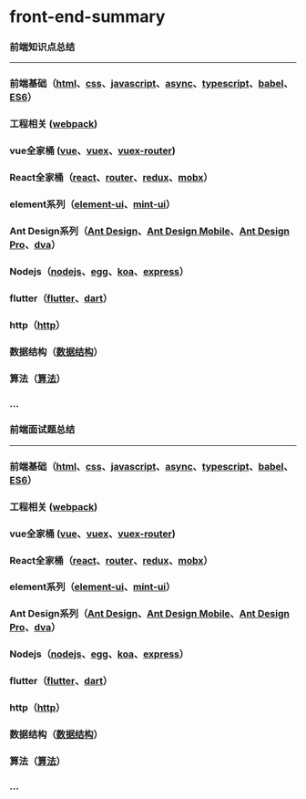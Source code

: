 # front-end-summary

### 前端知识点总结


---


### 前端基础（[html](https://github.com/lotosv2010/front-end-summary/blob/master/doc/Summary/html.md)、[css]()、[javascript](https://github.com/lotosv2010/front-end-summary/blob/master/doc/Summary/javascript.md)、[async]()、[typescript]()、[babel]()、[ES6]()）
### 工程相关 ([webpack]())
### vue全家桶 ([vue](https://github.com/lotosv2010/front-end-summary/blob/master/doc/Summary/vue.md)、[vuex]()、[vuex-router]())
### React全家桶（[react]()、[router]()、[redux]()、[mobx]()）
### element系列（[element-ui]()、[mint-ui]()）
### Ant Design系列（[Ant Design]()、[Ant Design Mobile]()、[Ant Design Pro]()、[dva]()）
### Nodejs（[nodejs]()、[egg]()、[koa]()、[express]()）
### flutter（[flutter]()、[dart]()）
### http（[http]()）
### 数据结构（[数据结构]()）
### 算法（[算法](https://github.com/lotosv2010/front-end-summary/blob/master/doc/Summary/algorithm.md)）
### ...


### 前端面试题总结


---

  
### 前端基础（[html](https://github.com/lotosv2010/front-end-summary/blob/master/doc/InterviewQuestions/html.md)、[css]()、[javascript](https://github.com/lotosv2010/front-end-summary/blob/master/doc/InterviewQuestions/javascript.md)、[async]()、[typescript]()、[babel]()、[ES6]()）
### 工程相关 ([webpack]())
### vue全家桶 ([vue](https://github.com/lotosv2010/front-end-summary/blob/master/doc/InterviewQuestions/vue.md)、[vuex]()、[vuex-router]())
### React全家桶（[react]()、[router]()、[redux]()、[mobx]()）
### element系列（[element-ui]()、[mint-ui]()）
### Ant Design系列（[Ant Design]()、[Ant Design Mobile]()、[Ant Design Pro]()、[dva]()）
### Nodejs（[nodejs]()、[egg]()、[koa]()、[express]()）
### flutter（[flutter]()、[dart]()）
### http（[http](https://github.com/lotosv2010/front-end-summary/blob/master/doc/InterviewQuestions/http.md)）
### 数据结构（[数据结构]()）
### 算法（[算法]()）
### ...



